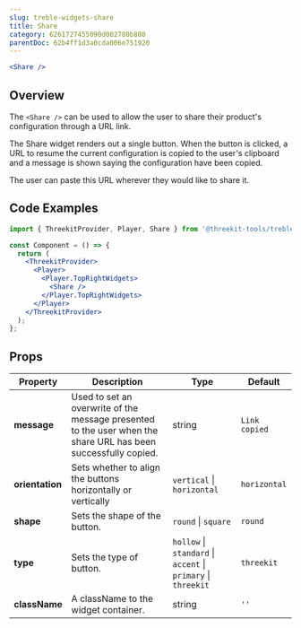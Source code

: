 ```yaml
---
slug: treble-widgets-share
title: Share
category: 6261727455090d002780b880
parentDoc: 62b4ff1d3a0cda006e751920
---
```


```jsx
<Share />
```

## Overview

The `<Share />` can be used to allow the user to share their product's configuration through a URL link.

The Share widget renders out a single button. When the button is clicked, a URL to resume the current configuration is copied to the user's clipboard and a message is shown saying the configuration have been copied.

The user can paste this URL wherever they would like to share it.

## Code Examples

```jsx
import { ThreekitProvider, Player, Share } from '@threekit-tools/treble';

const Component = () => {
  return (
    <ThreekitProvider>
      <Player>
        <Player.TopRightWidgets>
          <Share />
        </Player.TopRightWidgets>
      </Player>
    </ThreekitProvider>
  );
};
```

## Props

| Property        | Description                                                                                                    | Type                                                          | Default       |
| --------------- | -------------------------------------------------------------------------------------------------------------- | ------------------------------------------------------------- | ------------- |
| **message**     | Used to set an overwrite of the message presented to the user when the share URL has been successfully copied. | string                                                        | `Link copied` |
| **orientation** | Sets whether to align the buttons horizontally or vertically                                                   | `vertical` \| `horizontal`                                    | `horizontal`  |
| **shape**       | Sets the shape of the button.                                                                                  | `round` \| `square`                                           | `round`       |
| **type**        | Sets the type of button.                                                                                       | `hollow` \| `standard` \| `accent` \| `primary` \| `threekit` | `threekit`    |
| **className**   | A className to the widget container.                                                                           | string                                                        | `''`          |
